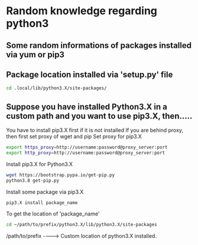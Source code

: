 # Random knowledge regarding python3

## Some random informations of packages installed via yum or pip3
## Package location installed via 'setup.py' file
```bash
cd .local/lib/python3.X/site-packages/
```

## Suppose you have installed Python3.X in a custom path and you want to use pip3.X, then.....
You have to install pip3.X first if it is not installed
If you are behind proxy, then first set proxy of wget and pip
Set proxy for pip3.X
```bash
export https_proxy=http://username:password@proxy_server:port
export http_proxy=http://username:password@proxy_server:port
```
Install pip3.X for Python3.X
```bash
wget https://bootstrap.pypa.io/get-pip.py
python3.8 get-pip.py
```
Install some package via pip3.X
```bash
pip3.X install package_name
```
To get the location of 'package_name'
```bash
cd ~/path/to/prefix/python3.X/lib/python3.X/site-packages
```
/path/to/prefix ----> Custom location of python3.X installed.
